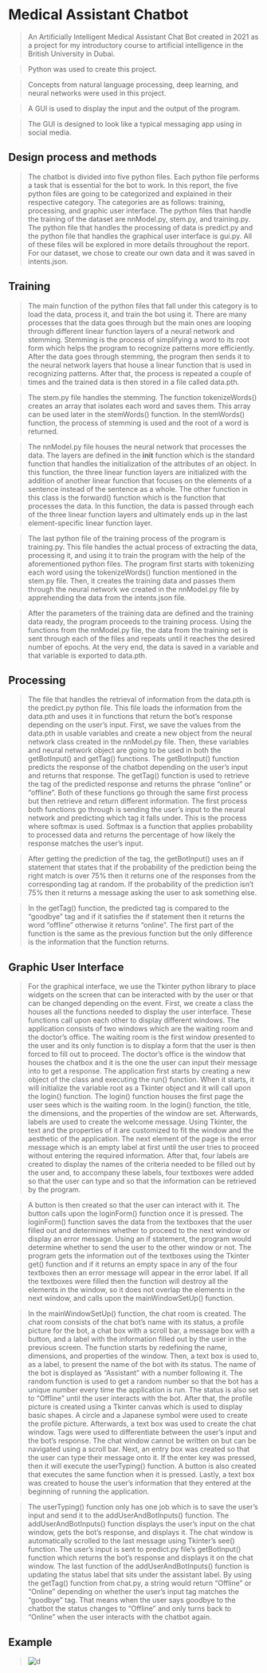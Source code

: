 # Medical Assistant Chatbot
> An Artificially Intelligent Medical Assistant Chat Bot created in 2021 as a project for my introductory course to artificial intelligence in the British University in Dubai.

> Python was used to create this project.

> Concepts from natural language processing, deep learning, and neural networks were used in this project.

> A GUI is used to display the input and the output of the program.

> The GUI is designed to look like a typical messaging app using in social media.


## Design process and methods

> The chatbot is divided into five python files. Each python file performs a task that is essential for the bot to work. In this report, the five python files are going to be categorized and explained in their respective category. The categories are as follows: training, processing, and graphic user interface. The python files that handle the training of the dataset are nnModel.py, stem.py, and training.py. The python file that handles the processing of data is predict.py and the python file that handles the graphical user interface is gui.py. All of these files will be explored in more details throughout the report. For our dataset, we chose to create our own data and it was saved in intents.json.

## Training

>The main function of the python files that fall under this category is to load the data, process it, and train the bot using it. There are many processes that the data goes through but the main ones are looping through different linear function layers of a neural network and stemming. Stemming is the process of simplifying a word to its root form which helps the program to recognize patterns more efficiently. After the data goes through stemming, the program then sends it to the neural network layers that house a linear function that is used in recognizing patterns. After that, the process is repeated a couple of times and the trained data is then stored in a file called data.pth. 

>The stem.py file handles the stemming. The function tokenizeWords() creates an array that isolates each word and saves them. This array can be used later in the stemWords() function. In the stemWords() function, the process of stemming is used and the root of a word is returned. 

>The nnModel.py file houses the neural network that processes the data. The layers are defined in the __init__ function which is the standard function that handles the initialization of the attributes of an object. In this function, the three linear function layers are initialized with the addition of another linear function that focuses on the elements of a sentence instead of the sentence as a whole. The other function in this class is the forward() function which is the function that processes the data. In this function, the data is passed through each of the three linear function layers and ultimately ends up in the last element-specific linear function layer. 

>The last python file of the training process of the program is training.py. This file handles the actual process of extracting the data, processing it, and using it to train the program with the help of the aforementioned python files. The program first starts with tokenizing each word using the tokenizeWords() function mentioned in the stem.py file. Then, it creates the training data and passes them through the neural network we created in the nnModel.py file by apprehending the data from the intents.json file. 

>After the parameters of the training data are defined and the training data ready, the program proceeds to the training process. Using the functions from the nnModel.py file, the data from the training set is sent through each of the files and repeats until it reaches the desired number of epochs. At the very end, the data is saved in a variable and that variable is exported to data.pth.

## Processing

> The file that handles the retrieval of information from the data.pth is the predict.py python file. This file loads the information from the data.pth and uses it in functions that return the bot’s response depending on the user’s input. First, we save the values from the data.pth in usable variables and create a new object from the neural network class created in the nnModel.py file. Then, these variables and neural network object are going to be used in both the getBotInput() and getTag() functions. The getBotInput() function predicts the response of the chatbot depending on the user’s input and returns that response. The getTag() function is used to retrieve the tag of the predicted response and returns the phrase “online” or “offline”. Both of these functions go through the same first process but then retrieve and return different information. The first process both functions go through is sending the user’s input to the neural network and predicting which tag it falls under. This is the process where softmax is used. Softmax is a function that applies probability to processed data and returns the percentage of how likely the response matches the user’s input.

>After getting the prediction of the tag, the getBotInput() uses an if statement that states that if the probability of the prediction being the right match is over 75% then it returns one of the responses from the corresponding tag at random. If the probability of the prediction isn’t 75% then it returns a message asking the user to ask something else.

>In the getTag() function, the predicted tag is compared to the “goodbye” tag and if it satisfies the if statement then it returns the word “offline” otherwise it returns “online”. The first part of the function is the same as the previous function but the only difference is the information that the function returns. 

## Graphic User Interface

>For the graphical interface, we use the Tkinter python library to place widgets on the screen that can be interacted with by the user or that can be changed depending on the event. First, we create a class the houses all the functions needed to display the user interface. These functions call upon each other to display different windows. The application consists of two windows which are the waiting room and the doctor’s office. The waiting room is the first window presented to the user and its only function is to display a form that the user is then forced to fill out to proceed. The doctor’s office is the window that houses the chatbox and it is the one the user can input their message into to get a response. The application first starts by creating a new object of the class and executing the run() function. When it starts, it will initialize the variable root as a Tkinter object and it will call upon the login() function. The login() function houses the first page the user sees which is the waiting room. In the login() function, the title, the dimensions, and the properties of the window are set. Afterwards, labels are used to create the welcome message. Using Tkinter, the text and the properties of it are customized to fit the window and the aesthetic of the application. The next element of the page is the error message which is an empty label at first until the user tries to proceed without entering the required information. After that, four labels are created to display the names of the criteria needed to be filled out by the user and, to accompany these labels, four textboxes were added so that the user can type and so that the information can be retrieved by the program. 

>A button is then created so that the user can interact with it. The button calls upon the loginForm() function once it is pressed. The loginForm() function saves the data from the textboxes that the user filled out and determines whether to proceed to the next window or display an error message. Using an if statement, the program would determine whether to send the user to the other window or not. The program gets the information out of the textboxes using the Tkinter get() function and if it returns an empty space in any of the four textboxes then an error message will appear in the error label. If all the textboxes were filled then the function will destroy all the elements in the window, so it does not overlap the elements in the next window, and calls upon the mainWindowSetUp() function.

>In the mainWindowSetUp() function, the chat room is created. The chat room consists of the chat bot’s name with its status, a profile picture for the bot, a chat box with a scroll bar, a message box with a button, and a label with the information filled out by the user in the previous screen. The function starts by redefining the name, dimensions, and properties of the window. Then, a text box is used to, as a label, to present the name of the bot with its status. The name of the bot is displayed as “Assistant” with a number following it. The random function is used to get a random number so that the bot has a unique number every time the application is run. The status is also set to “Offline” until the user interacts with the bot. After that, the profile picture is created using a Tkinter canvas which is used to display basic shapes. A circle and a Japanese symbol were used to create the profile picture. Afterwards, a text box was used to create the chat window. Tags were used to differentiate between the user’s input and the bot’s response. The chat window cannot be written on but can be navigated using a scroll bar. Next, an entry box was created so that the user can type their message onto it. If the enter key was pressed, then it will execute the userTyping() function. A button is also created that executes the same function when it is pressed. Lastly, a text box was created to house the user’s information that they entered at the beginning of running the application.

>The userTyping() function only has one job which is to save the user’s input and send it to the addUserAndBotInputs() function. The addUserAndBotInputs() function displays the user’s input on the chat window, gets the bot’s response, and displays it. The chat window is automatically scrolled to the last message using Tkinter’s see() function. The user’s input is sent to predict.py file’s getBotInput() function which returns the bot’s response and displays it on the chat window. The last function of the addUserAndBotInputs() function is updating the status label that sits under the assistant label. By using the getTag() function from chat.py, a string would return “Offline” or “Online” depending on whether the user’s input tag matches the “goodbye” tag. That means when the user says goodbye to the chatbot the status changes to “Offline” and only turns back to “Online” when the user interacts with the chatbot again.

## Example
>![d](https://user-images.githubusercontent.com/92636212/186777655-60c18eb3-c0ed-45d5-971a-69752d877f78.png)
